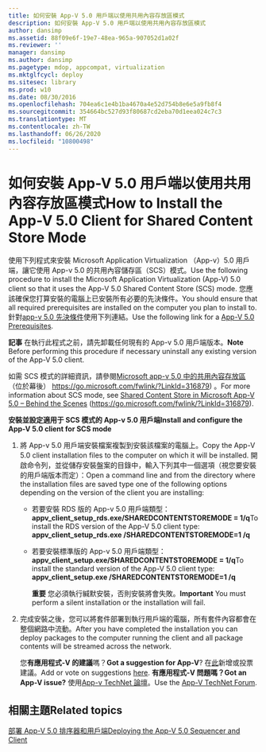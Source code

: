 ```yaml
---
title: 如何安裝 App-V 5.0 用戶端以使用共用內容存放區模式
description: 如何安裝 App-V 5.0 用戶端以使用共用內容存放區模式
author: dansimp
ms.assetid: 88f09e6f-19e7-48ea-965a-907052d1a02f
ms.reviewer: ''
manager: dansimp
ms.author: dansimp
ms.pagetype: mdop, appcompat, virtualization
ms.mktglfcycl: deploy
ms.sitesec: library
ms.prod: w10
ms.date: 08/30/2016
ms.openlocfilehash: 704ea6c1e4b1ba4670a4e52d754b8e6e5a9fb8f4
ms.sourcegitcommit: 354664bc527d93f80687cd2eba70d1eea024c7c3
ms.translationtype: MT
ms.contentlocale: zh-TW
ms.lasthandoff: 06/26/2020
ms.locfileid: "10800498"
---
```

# <span data-ttu-id="cb834-103">如何安裝 App-V 5.0 用戶端以使用共用內容存放區模式</span><span class="sxs-lookup"><span data-stu-id="cb834-103">How to Install the App-V 5.0 Client for Shared Content Store Mode</span></span>


<span data-ttu-id="cb834-104">使用下列程式來安裝 Microsoft Application Virtualization （App-v）5.0 用戶端，讓它使用 App-v 5.0 的共用內容儲存區（SCS）模式。</span><span class="sxs-lookup"><span data-stu-id="cb834-104">Use the following procedure to install the Microsoft Application Virtualization (App-V) 5.0 client so that it uses the App-V 5.0 Shared Content Store (SCS) mode.</span></span> <span data-ttu-id="cb834-105">您應該確保您打算安裝的電腦上已安裝所有必要的先決條件。</span><span class="sxs-lookup"><span data-stu-id="cb834-105">You should ensure that all required prerequisites are installed on the computer you plan to install to.</span></span> <span data-ttu-id="cb834-106">針對[app-v 5.0 先決條件](app-v-50-prerequisites.md)使用下列連結。</span><span class="sxs-lookup"><span data-stu-id="cb834-106">Use the following link for a [App-V 5.0 Prerequisites](app-v-50-prerequisites.md).</span></span>

<span data-ttu-id="cb834-107">**記事** 在執行此程式之前，請先卸載任何現有的 App-v 5.0 用戶端版本。</span><span class="sxs-lookup"><span data-stu-id="cb834-107">**Note** Before performing this procedure if necessary uninstall any existing version of the App-V 5.0 client.</span></span>

 

<span data-ttu-id="cb834-108">如需 SCS 模式的詳細資訊，請參閱[Microsoft app-v 5.0 中的共用內容存放區](https://go.microsoft.com/fwlink/?LinkId=316879)（位於幕後） https://go.microsoft.com/fwlink/?LinkId=316879) 。</span><span class="sxs-lookup"><span data-stu-id="cb834-108">For more information about SCS mode, see [Shared Content Store in Microsoft App-V 5.0 – Behind the Scenes](https://go.microsoft.com/fwlink/?LinkId=316879) (https://go.microsoft.com/fwlink/?LinkId=316879).</span></span>

**<span data-ttu-id="cb834-109">安裝並設定適用于 SCS 模式的 App-v 5.0 用戶端</span><span class="sxs-lookup"><span data-stu-id="cb834-109">Install and configure the App-V 5.0 client for SCS mode</span></span>**

1.  <span data-ttu-id="cb834-110">將 App-v 5.0 用戶端安裝檔案複製到安裝該檔案的電腦上。</span><span class="sxs-lookup"><span data-stu-id="cb834-110">Copy the App-V 5.0 client installation files to the computer on which it will be installed.</span></span> <span data-ttu-id="cb834-111">開啟命令列，並從儲存安裝盤案的目錄中，輸入下列其中一個選項（視您要安裝的用戶端版本而定）：</span><span class="sxs-lookup"><span data-stu-id="cb834-111">Open a command line and from the directory where the installation files are saved type one of the following options depending on the version of the client you are installing:</span></span>

    -   <span data-ttu-id="cb834-112">若要安裝 RDS 版的 App-v 5.0 用戶端類型： **appv\_client\_setup\_rds.exe/SHAREDCONTENTSTOREMODE = 1/q**</span><span class="sxs-lookup"><span data-stu-id="cb834-112">To install the RDS version of the App-V 5.0 client type: **appv\_client\_setup\_rds.exe /SHAREDCONTENTSTOREMODE=1 /q**</span></span>

    -   <span data-ttu-id="cb834-113">若要安裝標準版的 App-v 5.0 用戶端類型： **appv\_client\_setup.exe/SHAREDCONTENTSTOREMODE = 1/q**</span><span class="sxs-lookup"><span data-stu-id="cb834-113">To install the standard version of the App-V 5.0 client type: **appv\_client\_setup.exe /SHAREDCONTENTSTOREMODE=1 /q**</span></span>

        <span data-ttu-id="cb834-114">**重要** 您必須執行緘默安裝，否則安裝將會失敗。</span><span class="sxs-lookup"><span data-stu-id="cb834-114">**Important** You must perform a silent installation or the installation will fail.</span></span>

         

2.  <span data-ttu-id="cb834-115">完成安裝之後，您可以將套件部署到執行用戶端的電腦，所有套件內容都會在整個網路中流動。</span><span class="sxs-lookup"><span data-stu-id="cb834-115">After you have completed the installation you can deploy packages to the computer running the client and all package contents will be streamed across the network.</span></span>

    <span data-ttu-id="cb834-116">您**有應用程式-V 的建議**嗎？</span><span class="sxs-lookup"><span data-stu-id="cb834-116">**Got a suggestion for App-V**?</span></span> <span data-ttu-id="cb834-117">在[此](http://appv.uservoice.com/forums/280448-microsoft-application-virtualization)新增或投票建議。</span><span class="sxs-lookup"><span data-stu-id="cb834-117">Add or vote on suggestions [here](http://appv.uservoice.com/forums/280448-microsoft-application-virtualization).</span></span> **<span data-ttu-id="cb834-118">有應用程式-V 問題嗎？</span><span class="sxs-lookup"><span data-stu-id="cb834-118">Got an App-V issue?</span></span>** <span data-ttu-id="cb834-119">使用[App-v TechNet 論壇](https://social.technet.microsoft.com/Forums/home?forum=mdopappv)。</span><span class="sxs-lookup"><span data-stu-id="cb834-119">Use the [App-V TechNet Forum](https://social.technet.microsoft.com/Forums/home?forum=mdopappv).</span></span>

## <span data-ttu-id="cb834-120">相關主題</span><span class="sxs-lookup"><span data-stu-id="cb834-120">Related topics</span></span>


[<span data-ttu-id="cb834-121">部署 App-V 5.0 排序器和用戶端</span><span class="sxs-lookup"><span data-stu-id="cb834-121">Deploying the App-V 5.0 Sequencer and Client</span></span>](deploying-the-app-v-50-sequencer-and-client.md)

 

 





